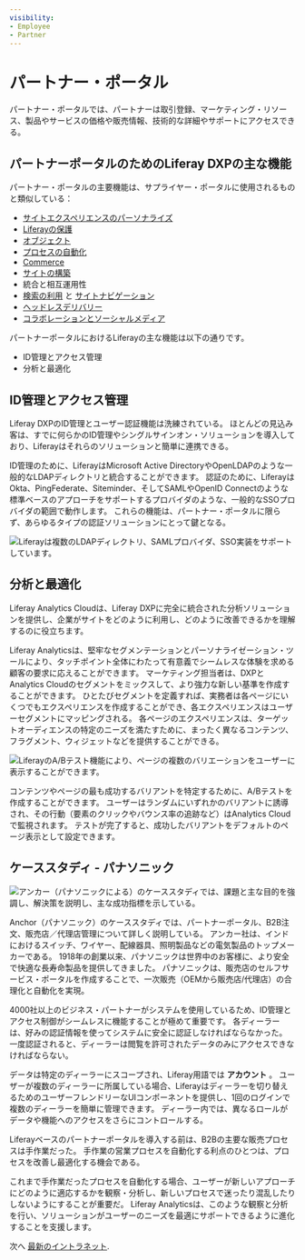 ```yaml
---
visibility:
- Employee
- Partner
---
```

# パートナー・ポータル

パートナー・ポータルでは、パートナーは取引登録、マーケティング・リソース、製品やサービスの価格や販売情報、技術的な詳細やサポートにアクセスできる。

## パートナーポータルのためのLiferay DXPの主な機能

パートナー・ポータルの主要機能は、サプライヤー・ポータルに使用されるものと類似している：

* [サイトエクスペリエンスのパーソナライズ](https://learn.liferay.com/w/dxp/site-building/personalizing-site-experience)
* [Liferayの保護](https://learn.liferay.com/w/dxp/installation-and-upgrades/securing-liferay)
* [オブジェクト](https://learn.liferay.com/w/dxp/building-applications/objects)
* [プロセスの自動化](https://learn.liferay.com/w/dxp/process-automation)
* [Commerce](https://learn.liferay.com/w/commerce/index)
* [サイトの構築](https://learn.liferay.com/w/dxp/site-building)
* 統合と相互運用性
* [検索の利用](https://learn.liferay.com/w/dxp/using-search) と [サイトナビゲーション](https://learn.liferay.com/w/dxp/site-building/site-navigation)
* [ヘッドレスデリバリー](https://learn.liferay.com/w/dxp/headless-delivery)
* [コラボレーションとソーシャルメディア](https://learn.liferay.com/w/dxp/collaboration-and-social)

パートナーポータルにおけるLiferayの主な機能は以下の通りです。

* ID管理とアクセス管理
* 分析と最適化

## ID管理とアクセス管理

Liferay DXPのID管理とユーザー認証機能は洗練されている。 ほとんどの見込み客は、すでに何らかのID管理やシングルサインオン・ソリューションを導入しており、Liferayはそれらのソリューションと簡単に連携できる。

ID管理のために、LiferayはMicrosoft Active DirectoryやOpenLDAPのような一般的なLDAPディレクトリと統合することができます。 認証のために、LiferayはOkta、PingFederate、Siteminder、そしてSAMLやOpenID Connectのような標準ベースのアプローチをサポートするプロバイダのような、一般的なSSOプロバイダの範囲で動作します。 これらの機能は、パートナー・ポータルに限らず、あらゆるタイプの認証ソリューションにとって鍵となる。

![Liferayは複数のLDAPディレクトリ、SAMLプロバイダ、SSO実装をサポートしています。](./partner-portals/images/01.png)

## 分析と最適化

Liferay Analytics Cloudは、Liferay DXPに完全に統合された分析ソリューションを提供し、企業がサイトをどのように利用し、どのように改善できるかを理解するのに役立ちます。

Liferay Analyticsは、堅牢なセグメンテーションとパーソナライゼーション・ツールにより、タッチポイント全体にわたって有意義でシームレスな体験を求める顧客の要求に応えることができます。 マーケティング担当者は、DXPとAnalytics Cloudのセグメントをミックスして、より強力な新しい基準を作成することができます。 ひとたびセグメントを定義すれば、実務者は各ページにいくつでもエクスペリエンスを作成することができ、各エクスペリエンスはユーザーセグメントにマッピングされる。 各ページのエクスペリエンスは、ターゲットオーディエンスの特定のニーズを満たすために、まったく異なるコンテンツ、フラグメント、ウィジェットなどを提供することができる。

![LiferayのA/Bテスト機能により、ページの複数のバリエーションをユーザーに表示することができます。](./partner-portals/images/02.png)

コンテンツやページの最も成功するバリアントを特定するために、A/Bテストを作成することができます。 ユーザーはランダムにいずれかのバリアントに誘導され、その行動（要素のクリックやバウンス率の追跡など）はAnalytics Cloudで監視されます。 テストが完了すると、成功したバリアントをデフォルトのページ表示として設定できます。

## ケーススタディ - パナソニック

![アンカー（パナソニックによる）のケーススタディでは、課題と主な目的を強調し、解決策を説明し、主な成功指標を示している。](./partner-portals/images/03.png)

Anchor（パナソニック）のケーススタディでは、パートナーポータル、B2B注文、販売店／代理店管理について詳しく説明している。 アンカー社は、インドにおけるスイッチ、ワイヤー、配線器具、照明製品などの電気製品のトップメーカーである。 1918年の創業以来、パナソニックは世界中のお客様に、より安全で快適な長寿命製品を提供してきました。 パナソニックは、販売店のセルフサービス・ポータルを作成することで、一次販売（OEMから販売店/代理店）の合理化と自動化を実現。

4000社以上のビジネス・パートナーがシステムを使用しているため、ID管理とアクセス制御がシームレスに機能することが極めて重要です。 各ディーラーは、好みの認証情報を使ってシステムに安全に認証しなければならなかった。 一度認証されると、ディーラーは閲覧を許可されたデータのみにアクセスできなければならない。

データは特定のディーラーにスコープされ、Liferay用語では **アカウント** 。 ユーザーが複数のディーラーに所属している場合、Liferayはディーラーを切り替えるためのユーザーフレンドリーなUIコンポーネントを提供し、1回のログインで複数のディーラーを簡単に管理できます。 ディーラー内では、異なるロールがデータや機能へのアクセスをさらにコントロールする。

Liferayベースのパートナーポータルを導入する前は、B2Bの主要な販売プロセスは手作業だった。 手作業の営業プロセスを自動化する利点のひとつは、プロセスを改善し最適化する機会である。

これまで手作業だったプロセスを自動化する場合、ユーザーが新しいアプローチにどのように適応するかを観察・分析し、新しいプロセスで迷ったり混乱したりしないようにすることが重要だ。 Liferay Analyticsは、このような観察と分析を行い、ソリューションがユーザーのニーズを最適にサポートできるように進化することを支援します。

次へ [最新のイントラネット](./modern-intranets.md).
